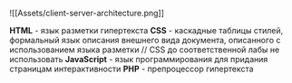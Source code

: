 ![[Assets/client-server-architecture.png]]

**HTML**  - язык разметки гипертекста
**CSS** - каскадные таблицы стилей, формальный язык описания внешнего вида документа, описанного с использованием языка разметки
// CSS до соответственной лабы не использовать
**JavaScript** - язык программирования для придания страницам интерактивности
**PHP** - препроцессор гипертекста
